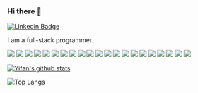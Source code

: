 ### Hi there 👋

[![Linkedin Badge](https://img.shields.io/badge/-yifan-blue?style=flat-square&logo=Linkedin&logoColor=white&link=https://www.linkedin.com/in/yifanzhang)](https://www.linkedin.com/in/yifanzhang)


I am a full-stack programmer.


<img src="https://img.shields.io/badge/gitlab-%23330f63.svg?&style=for-the-badge&logo=gitlab&logoColor=white" />
<img src="https://img.shields.io/badge/iOS-000000?logo=ios&logoColor=white&style=for-the-badge" />
<img src="https://img.shields.io/badge/python-%233776AB.svg?&style=for-the-badge&logo=python&logoColor=white" />
<img src="https://img.shields.io/badge/javascript%20-%23323330.svg?&style=for-the-badge&logo=javascript&logoColor=%23F7DF1E" />
<img src="https://img.shields.io/badge/node.js%20-%2343853D.svg?&style=for-the-badge&logo=node.js&logoColor=white" />
<img src="https://img.shields.io/badge/c%20-%2300599C.svg?&style=for-the-badge&logo=c&logoColor=white" />
<img src="https://img.shields.io/badge/c++%20-%2300599C.svg?&style=for-the-badge&logo=c%2B%2B&logoColor=white" />
<img src="https://img.shields.io/badge/perl-%2339457E.svg?&style=for-the-badge&logo=perl&logoColor=white" />
<img src="https://img.shields.io/badge/shell_script%20-%23121011.svg?&style=for-the-badge&logo=gnu-bash&logoColor=white" />
<img src="https://img.shields.io/badge/react%20-%2320232a.svg?&style=for-the-badge&logo=react&logoColor=%2361DAFB" />
<img src="https://img.shields.io/badge/tailwindcss%20-%2338B2AC.svg?&style=for-the-badge&logo=tailwind-css&logoColor=white" />
<img src="https://img.shields.io/badge/django%20-%23092E20.svg?&style=for-the-badge&logo=django&logoColor=white" />
<img src="https://img.shields.io/badge/flask%20-%23000.svg?&style=for-the-badge&logo=flask&logoColor=white" />
<img src="https://img.shields.io/badge/Flutter%20-%2302569B.svg?&style=for-the-badge&logo=Flutter&logoColor=white" />
<img src="https://img.shields.io/badge/Microsoft%20Azure-0089D6?logo=microsoft-azure&logoColor=white&style=for-the-badge" />
<img src="https://img.shields.io/badge/mysql-%2300f.svg?&style=for-the-badge&logo=mysql&logoColor=white" />
<img src="https://img.shields.io/badge/apple-macbook%20pro%202018-%23999999.svg?&style=for-the-badge&logo=apple&logoColor=white" />


<img src="https://img.shields.io/badge/swift-%23FA7343.svg?&style=for-the-badge&logo=swift&logoColor=white" />
<img src="https://img.shields.io/badge/gatsby%20-663399.svg?&style=for-the-badge&logo=gatsby&logoColor=white" />
<img src="https://img.shields.io/badge/unity%20-%23100000.svg?&style=for-the-badge&logo=unity&logoColor=white" />

<img src="https://img.shields.io/badge/xbox-%23107C10.svg?&style=for-the-badge&logo=xbox&logoColor=white" />

[![Yifan's github stats](https://github-readme-stats.vercel.app/api?username=yifan&count_private=true&show_icons=true&theme=dracula)](https://github.com/yifan/github-readme-stats)

[![Top Langs](https://github-readme-stats.vercel.app/api/top-langs/?username=yifan)](https://github.com/yifan/github-readme-stats)

<!--
**yifan/yifan** is a ✨ _special_ ✨ repository because its `README.md` (this file) appears on your GitHub profile.

Here are some ideas to get you started:

- 🔭 I’m currently working on ...
- 🌱 I’m currently learning ...
- 👯 I’m looking to collaborate on ...
- 🤔 I’m looking for help with ...
- 💬 Ask me about ...
- 📫 How to reach me: ...
- 😄 Pronouns: ...
- ⚡ Fun fact: ...
-->
